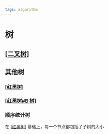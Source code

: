 ```yaml
---
tags: algorithm
---
```

# 树

## [[二叉树]]

## 其他树

### [[红黑树]]

### [[红黑树#B 树]]

### 顺序统计树

在 [[红黑树]] 基础上，每一个节点都包括了子树的大小

[//begin]: # "Autogenerated link references for markdown compatibility"
[红黑树]: 红黑树.md "红黑树"
[红黑树#B 树]: 红黑树.md "红黑树"
[//end]: # "Autogenerated link references"
[//begin]: # "Autogenerated link references for markdown compatibility"
[二叉树]: 二叉树.md "二叉树"
[红黑树]: 红黑树.md "红黑树"
[红黑树#B 树]: 红黑树.md "红黑树"
[红黑树]: 红黑树.md "红黑树"
[//end]: # "Autogenerated link references"
